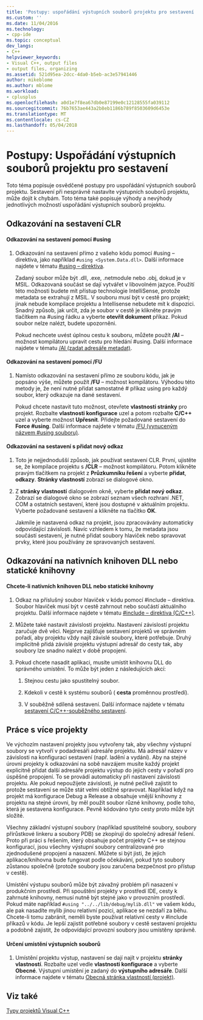 ```yaml
---
title: 'Postupy: uspořádání výstupních souborů projektu pro sestavení | Microsoft Docs'
ms.custom: ''
ms.date: 11/04/2016
ms.technology:
- cpp-ide
ms.topic: conceptual
dev_langs:
- C++
helpviewer_keywords:
- Visual C++, output files
- output files, organizing
ms.assetid: 521d95ea-2dcc-4da0-b5eb-ac3e57941446
author: mikeblome
ms.author: mblome
ms.workload:
- cplusplus
ms.openlocfilehash: a0d1e7f8ea67db0e87199e0c12128555fa039112
ms.sourcegitcommit: 76b7653ae443a2b8eb1186b789f8503609d6453e
ms.translationtype: MT
ms.contentlocale: cs-CZ
ms.lasthandoff: 05/04/2018
---
```

# <a name="how-to-organize-project-output-files-for-builds"></a>Postupy: Uspořádání výstupních souborů projektu pro sestavení
Toto téma popisuje osvědčené postupy pro uspořádání výstupních souborů projektu. Sestavení při nesprávně nastavíte výstupních souborů projektu, může dojít k chybám. Toto téma také popisuje výhody a nevýhody jednotlivých možností uspořádání výstupních souborů projektu.  
  
## <a name="referencing-clr-assemblies"></a>Odkazování na sestavení CLR  
  
#### <a name="to-reference-assemblies-with-using"></a>Odkazování na sestavení pomocí #using  
  
1.  Odkazování na sestavení přímo z vašeho kódu pomocí #using – direktiva, jako například `#using <System.Data.dll>`. Další informace najdete v tématu [#using – direktiva](../preprocessor/hash-using-directive-cpp.md).  
  
     Zadaný soubor může být .dll, .exe, .netmodule nebo .obj, dokud je v MSIL. Odkazovaná součást se dají vytvářet v libovolném jazyce. Použití této možnosti budete mít přístup technologie IntelliSense, protože metadata se extrahují z MSIL. V souboru musí být v cestě pro projekt; jinak nebude kompilace projektu a Intellisense nebudete mít k dispozici. Snadný způsob, jak určit, zda je soubor v cestě je klikněte pravým tlačítkem na #using řádku a vyberte **otevřít dokument** příkaz. Pokud soubor nelze nalézt, budete upozorněni.  
  
     Pokud nechcete uvést úplnou cestu k souboru, můžete použít **/AI** – možnost kompilátoru upravit cestu pro hledání #using. Další informace najdete v tématu [/AI (zadat adresáře metadat)](../build/reference/ai-specify-metadata-directories.md).  
  
#### <a name="to-reference-assemblies-with-fu"></a>Odkazování na sestavení pomocí /FU  
  
1.  Namísto odkazování na sestavení přímo ze souboru kódu, jak je popsáno výše, můžete použít **/FU** – možnost kompilátoru. Výhodou této metody je, že není nutné přidat samostatné # příkaz using pro každý soubor, který odkazuje na dané sestavení.  
  
     Pokud chcete nastavit tuto možnost, otevřete **vlastnosti stránky** pro projekt. Rozbalte **vlastnosti konfigurace** uzel a potom rozbalte **C/C++** uzel a vyberte možnost **Upřesnit**. Přidejte požadované sestavení do **Force #using**. Další informace najdete v tématu [/FU (vynuceným názvem #using souboru)](../build/reference/fu-name-forced-hash-using-file.md).  
  
#### <a name="to-reference-assemblies-with-add-new-reference"></a>Odkazování na sestavení s přidat nový odkaz  
  
1.  Toto je nejjednodušší způsob, jak používat sestavení CLR. První, ujistěte se, že kompilace projektu s **/CLR** – možnost kompilátoru. Potom klikněte pravým tlačítkem na projekt z **Průzkumníku řešení** a vyberte **přidat**, **odkazy**. **Stránky vlastností** zobrazí se dialogové okno.  
  
2.  Z **stránky vlastností** dialogovém okně, vyberte **přidat nový odkaz**. Zobrazí se dialogové okno se zobrazí seznam všech rozhraní .NET, COM a ostatních sestavení, které jsou dostupné v aktuálním projektu. Vyberte požadované sestavení a klikněte na tlačítko **OK**.  
  
     Jakmile je nastavená odkaz na projekt, jsou zpracovávány automaticky odpovídající závislosti. Navíc vzhledem k tomu, že metadata jsou součástí sestavení, je nutné přidat soubory hlaviček nebo spravovat prvky, které jsou používány ze spravovaných sestavení.  
  
## <a name="referencing-native-dlls-or-static-libraries"></a>Odkazování na nativních knihoven DLL nebo statické knihovny  
  
#### <a name="to-reference-native-dlls-or-static-libraries"></a>Chcete-li nativních knihoven DLL nebo statické knihovny  
  
1.  Odkaz na příslušný soubor hlaviček v kódu pomocí #include – direktiva. Soubor hlaviček musí být v cestě zahrnout nebo součástí aktuálního projektu. Další informace najdete v tématu [#include – direktiva (C/C++)](../preprocessor/hash-include-directive-c-cpp.md).  
  
2.  Můžete také nastavit závislosti projektu. Nastavení závislostí projektu zaručuje dvě věci. Nejprve zajišťuje sestavení projektů ve správném pořadí, aby projektu vždy najít závislé soubory, které potřebuje. Druhý implicitně přidá závislé projektu výstupní adresář do cesty tak, aby soubory lze snadno nalézt v době propojení.  
  
3.  Pokud chcete nasadit aplikaci, musíte umístit knihovnu DLL do správného umístění. To může být jeden z následujících akcí:  
  
    1.  Stejnou cestu jako spustitelný soubor.  
  
    2.  Kdekoli v cestě k systému souborů ( **cesta** proměnnou prostředí).  
  
    3.  V souběžně sdílená sestavení. Další informace najdete v tématu [sestavení C/C++-souběžného sestavení](../build/building-c-cpp-side-by-side-assemblies.md).  
  
## <a name="working-with-multiple-projects"></a>Práce s více projekty  
 Ve výchozím nastavení projekty jsou vytvořeny tak, aby všechny výstupní soubory se vytvoří v podadresáři adresáře projektu. Má adresář název v závislosti na konfiguraci sestavení (např. ladění a vydání). Aby na stejné úrovni projekty k odkazování na sobě navzájem musíte každý projekt explicitně přidat další adresáře projektu výstup do jejich cesty v pořadí pro úspěšné propojení. To se provádí automaticky při nastavení závislosti projektu. Ale pokud nepoužijete závislosti, je nutné pečlivě zajistit to protože sestavení se může stát velmi obtížné spravovat. Například když na projekt má konfigurace Debug a Release a obsahuje vnější knihovny z projektu na stejné úrovni, by měl použít soubor různé knihovny, podle toho, která je sestavena konfigurace. Pevně kódováno tyto cesty proto může být složité.  
  
 Všechny základní výstupní soubory (například spustitelné soubory, soubory přírůstkové linkeru a soubory PDB) se zkopírují do společný adresář řešení. Proto při práci s řešením, který obsahuje počet projekty C++ se stejnou konfigurací, jsou všechny výstupní soubory centralizované pro zjednodušené propojení a nasazení. Můžete si být jisti, že jejich aplikace/knihovna bude fungovat podle očekávání, pokud tyto soubory zůstanou společně (protože soubory jsou zaručena bezpečnost pro přístup v cestě).  
  
 Umístění výstupu souborů může být závažný problém při nasazení v produkčním prostředí. Při spouštění projekty v prostředí IDE, cesty k zahrnuté knihovny, nemusí nutně být stejné jako v provozním prostředí. Pokud máte například `#using "../../lib/debug/mylib.dll"` ve vašem kódu, ale pak nasadíte mylib jinou relativní pozici, aplikace se nezdaří za běhu. Chcete-li tomu zabránit, neměli byste používat relativní cesty v #include příkazů v kódu. Je lepší zajistit potřebné soubory v cestě sestavení projektu a podobně zajistit, že odpovídající provozní soubory jsou umístěny správně.  
  
#### <a name="how-to-specify-where-output-files-go"></a>Určení umístění výstupních souborů  
  
1.  Umístění projektu výstup, nastavení se dají najít v projektu **stránky vlastností**. Rozbalte uzel vedle **vlastnosti konfigurace** a vyberte **Obecné**. Výstupní umístění je zadaný do **výstupního adresáře**. Další informace najdete v tématu [Obecná stránka vlastností (projekt)](../ide/general-property-page-project.md).  
  
## <a name="see-also"></a>Viz také  
 [Typy projektů Visual C++](../ide/visual-cpp-project-types.md)